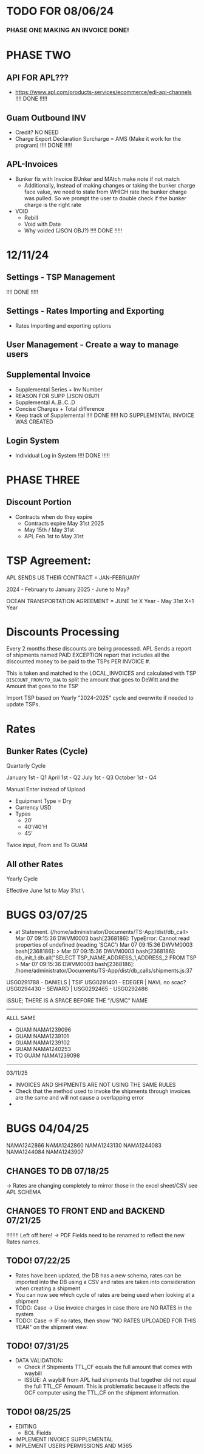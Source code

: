 # TODO FOR 08/06/24
### PHASE ONE MAKING AN INVOICE DONE!

# PHASE TWO
## API FOR APL???
- https://www.apl.com/products-services/ecommerce/edi-api-channels
!!!! DONE !!!!!


## Guam Outbound INV
- Credit? NO NEED
- Charge Export Declaration Surcharge = AMS (Make it work for the program)
!!!! DONE !!!!!


## APL-Invoices
- Bunker fix with Invoice BUnker and MAtch make note if not match
    + Additionally, Instead of making changes or taking the bunker charge face value, we need to state from WHICH rate the bunker charge was pulled. So we prompt the user to double check if the bunker charge is the right rate
- VOID
    + Rebill
    + Void with Date
    + Why voided (JSON OBJ?)
!!!! DONE !!!!!

# 12/11/24
## Settings - TSP Management
!!!! DONE !!!!!

## Settings - Rates Importing and Exporting
- Rates Importing and exporting options

## User Management - Create a way to manage users




## Supplemental Invoice
- Supplemental Series + Inv Number
- REASON FOR SUPP (JSON OBJ?)
- Supplemental A..B..C..D
- Concise Charges + Total difference 
- Keep track of Supplemental
!!!! DONE !!!!! NO SUPPLEMENTAL INVOICE WAS CREATED


## Login System
- Individual Log in System
!!!! DONE !!!!!


# PHASE THREE

## Discount Portion
- Contracts when do they expire
    + Contracts expire May 31st 2025
    + May 15th / May 31st
    + APL Feb 1st to May 31st


# TSP Agreement:
APL SENDS US THEIR CONTRACT = JAN-FEBRUARY

2024 - February to January
2025 - June to May?

OCEAN TRANSPORTATION AGREEMENT = JUNE 1st X Year - May 31st X+1 Year

# Discounts Processing
Every 2 months these discounts are being processed.
APL Sends a report of shipments named PAID EXCEPTION report that includes all the discounted money to be paid to the TSPs PER INVOICE #.

This is taken and matched to the LOCAL_INVOICES and calculated with TSP `DISCOUNT_FROM/TO_GUA` to split the amount that goes to DeWitt and the Amount that goes to the TSP

Import TSP based on Yearly "2024-2025" cycle and overwrite if needed to update TSPs.

# Rates

## Bunker Rates (Cycle)

Quarterly Cycle

January 1st - Q1
April 1st - Q2
July 1st - Q3
October 1st - Q4

Manual Enter instead of Upload
- Equipment Type = Dry
- Currency USD
- Types
  - 20'
  - 40'/40'H
  - 45'

Twice input, From and To GUAM

## All other Rates

Yearly Cycle

Effective June 1st to May 31st
\


# BUGS 03/07/25

- at Statement.<anonymous> (/home/administrator/Documents/TS-App/dist/db_call>
Mar 07 09:15:36 DWVM0003 bash[2368186]: TypeError: Cannot read properties of undefined (reading 'SCAC')
Mar 07 09:15:36 DWVM0003 bash[2368186]:                                                                                >
Mar 07 09:15:36 DWVM0003 bash[2368186]:                 db_init_1.db.all("SELECT TSP_NAME,ADDRESS_1,ADDRESS_2 FROM TSP >
Mar 07 09:15:36 DWVM0003 bash[2368186]: /home/administrator/Documents/TS-App/dist/db_calls/shipments.js:37

USG0291788 - DANIELS | TSIF
USG0291401 - EDEGER | NAVL no scac?
USG0294430 - SEWARD | 
USG0292465 - 
USG0292486

ISSUE; THERE IS A SPACE BEFORE THE "/USMC" NAME


-------------------------------
ALLL SAME
- GUAM NAMA1239096
- GUAM NAMA1239101
- GUAM NAMA1239102
- GUAM NAMA1240253
- TO GUAM NAMA1239098

---------------------------------

03/11/25
- INVOICES AND SHIPMENTS ARE NOT USING THE SAME RULES
- Check that the method used to invoke the shipments through invoices are the same and will not cause a overlapping error
- 



# BUGS 04/04/25

NAMA1242866
NAMA1242860
NAMA1243130
NAMA1244083
NAMA1244084
NAMA1243907


## CHANGES TO DB 07/18/25

-> Rates are changing completely to mirror those in the excel sheet/CSV see APL SCHEMA


## CHANGES TO FRONT END and BACKEND 07/21/25

!!!!!!!! Left off here!
-> PDF Fields need to be renamed to reflect the new Rates names.

## TODO! 07/22/25 

- Rates have been updated, the DB has a new schema, rates can be imported into the DB using a CSV and rates are taken into consideration when creating a shipment
- You can now see which cycle of rates are being used when looking at a shipment
- TODO: Case -> Use invoice charges in case there are NO RATES in the system
- TODO: Case -> IF no rates, then show "NO RATES UPLOADED FOR THIS YEAR" on the shipment view.

## TODO! 07/31/25

- DATA VALIDATION:
    - Check if Shipments TTL_CF equals the full amount that comes with waybill
    - ISSUE: A waybill from APL had shipments that together did not equal the full TTL_CF Amount. This is problematic because it affects the OCF computer using the TTL_CF on the shipment information.


## TODO! 08/25/25

- EDITING
    - BOL Fields
- IMPLEMENT INVOICE SUPPLEMENTAL
- IMPLEMENT USERS PERMISSIONS AND M365